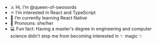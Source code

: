 - ⚔️ Hi, I’m @queen-of-swooords
- ⚛ I’m interested in React and TypeScript
- 📱 I’m currently learning React Native
- 💃 Pronouns: she/her
- 💻 Fun fact: Having a master's degree in engineering and computer science didn't stop me from becoming interested in ✨ magic ✨

<!---
queen-of-swooords/queen-of-swooords is a ✨ special ✨ repository because its `README.md` (this file) appears on your GitHub profile.
You can click the Preview link to take a look at your changes.
--->
